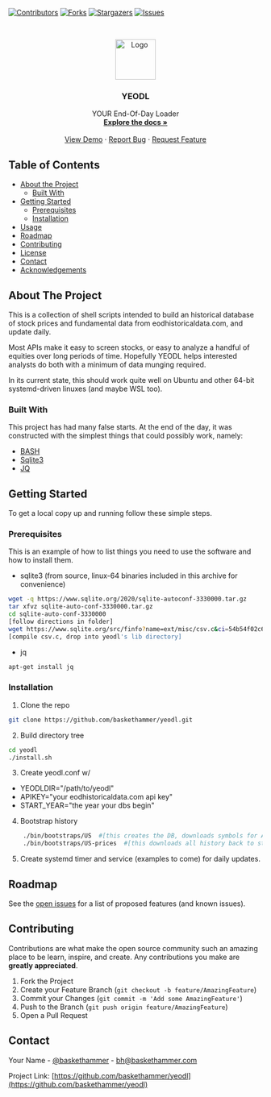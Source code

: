 <!--
*** Thanks for checking out this README Template. If you have a suggestion that would
*** make this better, please fork the repo and create a pull request or simply open
*** an issue with the tag "enhancement".
*** Thanks again! Now go create something AMAZING! :D
***
***
***
*** To avoid retyping too much info. Do a search and replace for the following:
*** github_username, repo_name, twitter_handle, email
-->





<!-- PROJECT SHIELDS -->
<!--
*** I'm using markdown "reference style" links for readability.
*** Reference links are enclosed in brackets [ ] instead of parentheses ( ).
*** See the bottom of this document for the declaration of the reference variables
*** for contributors-url, forks-url, etc. This is an optional, concise syntax you may use.
*** https://www.markdownguide.org/basic-syntax/#reference-style-links
-->
[![Contributors][contributors-shield]][contributors-url]
[![Forks][forks-shield]][forks-url]
[![Stargazers][stars-shield]][stars-url]
[![Issues][issues-shield]][issues-url]
<!--[![MIT License][license-shield]][license-url]
[![LinkedIn][linkedin-shield]][linkedin-url]
-->



<!-- PROJECT LOGO -->
<br />
<p align="center">
  <a href="https://github.com/baskethammer/yeodl">
    <img src="images/logo.png" alt="Logo" width="80" height="80">
  </a>

  <h3 align="center">YEODL</h3>

  <p align="center">
    YOUR End-Of-Day Loader
    <br />
    <a href="https://github.com/baskethammer/yeodl"><strong>Explore the docs »</strong></a>
    <br />
    <br />
    <a href="https://github.com/baskethammer/yeodl">View Demo</a>
    ·
    <a href="https://github.com/baskethammer/yeodl/issues">Report Bug</a>
    ·
    <a href="https://github.com/baskethammer/yeodl/issues">Request Feature</a>
  </p>
</p>



<!-- TABLE OF CONTENTS -->
## Table of Contents

* [About the Project](#about-the-project)
  * [Built With](#built-with)
* [Getting Started](#getting-started)
  * [Prerequisites](#prerequisites)
  * [Installation](#installation)
* [Usage](#usage)
* [Roadmap](#roadmap)
* [Contributing](#contributing)
* [License](#license)
* [Contact](#contact)
* [Acknowledgements](#acknowledgements)



<!-- ABOUT THE PROJECT -->
## About The Project

This is a collection of shell scripts intended to build an historical database of stock prices and fundamental data
from eodhistoricaldata.com, and update daily.

Most APIs make it easy to screen stocks, or easy to analyze a handful of equities over long periods of time. Hopefully
YEODL helps interested analysts do both with a minimum of data munging required.

In its current state, this should work quite well on Ubuntu and other 64-bit systemd-driven linuxes (and maybe WSL too).

### Built With

This project has had many false starts. At the end of the day, it was constructed with the simplest things that could 
possibly work, namely:

* [BASH](https://www.gnu.org/software/bash/)
* [Sqlite3](https://www.sqlite.org/index.html)
* [JQ](https://stedolan.github.io/jq/)



<!-- GETTING STARTED -->
## Getting Started

To get a local copy up and running follow these simple steps.

### Prerequisites

This is an example of how to list things you need to use the software and how to install them.
* sqlite3 (from source, linux-64 binaries included in this archive for convenience)
```sh
wget -q https://www.sqlite.org/2020/sqlite-autoconf-3330000.tar.gz
tar xfvz sqlite-auto-conf-3330000.tar.gz
cd sqlite-auto-conf-3330000
[follow directions in folder]
wget https://www.sqlite.org/src/finfo?name=ext/misc/csv.c&ci=54b54f02c66c5aea&m=53b3338d4fa812ed
[compile csv.c, drop into yeodl's lib directory]
```
* jq
```sh
apt-get install jq
```


### Installation

1. Clone the repo
```sh
git clone https://github.com/baskethammer/yeodl.git
```
2. Build directory tree
```sh
cd yeodl
./install.sh
```
3. Create yeodl.conf w/ 
* YEODLDIR="/path/to/yeodl"
* APIKEY="your eodhistoricaldata.com api key"
* START_YEAR="the year your dbs begin"

4. Bootstrap history
```sh
	./bin/bootstraps/US  #[this creates the DB, downloads symbols for AMEX, BATS, NASDAQ, NYSE]
	./bin/bootstraps/US-prices  #[this downloads all history back to start_year for each symbol, loads into db]
```
5. Create systemd timer and service (examples to come) for daily updates.


<!-- ROADMAP -->
## Roadmap

See the [open issues](https://github.com/baskethammer/yeodl/issues) for a list of proposed features (and known issues).



<!-- CONTRIBUTING -->
## Contributing

Contributions are what make the open source community such an amazing place to be learn, inspire, and create. Any contributions you make are **greatly appreciated**.

1. Fork the Project
2. Create your Feature Branch (`git checkout -b feature/AmazingFeature`)
3. Commit your Changes (`git commit -m 'Add some AmazingFeature'`)
4. Push to the Branch (`git push origin feature/AmazingFeature`)
5. Open a Pull Request



<!-- LICENSE -->

<!-- CONTACT -->
## Contact

Your Name - [@baskethammer](https://twitter.com/baskethammer) - bh@baskethammer.com

Project Link: [https://github.com/baskethammer/yeodl](https://github.com/baskethammer/yeodl)



<!-- ACKNOWLEDGEMENTS -->

<!-- MARKDOWN LINKS & IMAGES -->
<!-- https://www.markdownguide.org/basic-syntax/#reference-style-links -->
[contributors-shield]: https://img.shields.io/github/contributors/baskethammer/yeodl.svg?style=flat-square
[contributors-url]: https://github.com/baskethammer/yeodl/graphs/contributors
[forks-shield]: https://img.shields.io/github/forks/baskethammer/yeodl.svg?style=flat-square
[forks-url]: https://github.com/baskethammer/yeodl/network/members
[stars-shield]: https://img.shields.io/github/stars/baskethammer/yeodl.svg?style=flat-square
[stars-url]: https://github.com/baskethammer/yeodl/stargazers
[issues-shield]: https://img.shields.io/github/issues/baskethammer/yeodl.svg?style=flat-square
[issues-url]: https://github.com/baskethammer/yeodl/issues
[license-shield]: https://img.shields.io/github/license/baskethammer/yeodl.svg?style=flat-square
[license-url]: https://github.com/baskethammer/yeodl/blob/master/LICENSE.txt
[product-screenshot]: images/screenshot.png
